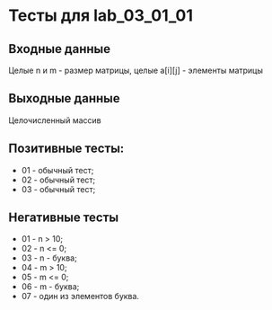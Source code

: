 

# Тесты для lab_03_01_01

## Входные данные

Целые n и m - размер матрицы, целые a[i][j] - элементы матрицы

## Выходные данные

Целочисленный массив

## Позитивные тесты:

- 01 - обычный тест;
- 02 - обычный тест;
- 03 - обычный тест;

## Негативные тесты

- 01 - n > 10;
- 02 - n <= 0;
- 03 - n - буква;
- 04 - m > 10;
- 05 - m <= 0;
- 06 - m - буква;
- 07 - один из элементов буква.
